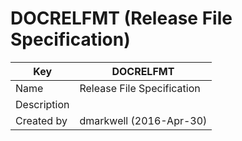 # DOCRELFMT (Release File Specification)

Key | DOCRELFMT  
---|---  
Name | Release File Specification  
Description |   
Created by | dmarkwell (2016-Apr-30)
